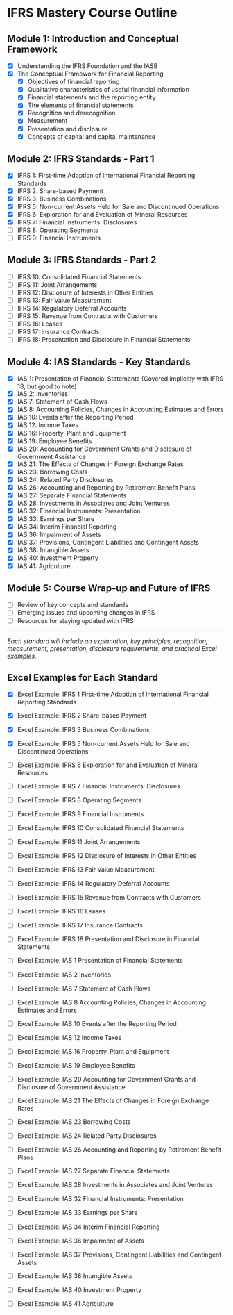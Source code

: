 # IFRS Mastery Course Outline

## Module 1: Introduction and Conceptual Framework
- [X] Understanding the IFRS Foundation and the IASB
- [X] The Conceptual Framework for Financial Reporting
    - [X] Objectives of financial reporting
    - [X] Qualitative characteristics of useful financial information
    - [X] Financial statements and the reporting entity
    - [X] The elements of financial statements
    - [X] Recognition and derecognition
    - [X] Measurement
    - [X] Presentation and disclosure
    - [X] Concepts of capital and capital maintenance

## Module 2: IFRS Standards - Part 1
- [X] IFRS 1: First-time Adoption of International Financial Reporting Standards
- [X] IFRS 2: Share-based Payment
- [X] IFRS 3: Business Combinations
- [X] IFRS 5: Non-current Assets Held for Sale and Discontinued Operations
- [X] IFRS 6: Exploration for and Evaluation of Mineral Resources
- [X] IFRS 7: Financial Instruments: Disclosures
- [ ] IFRS 8: Operating Segments
- [ ] IFRS 9: Financial Instruments

## Module 3: IFRS Standards - Part 2
- [ ] IFRS 10: Consolidated Financial Statements
- [ ] IFRS 11: Joint Arrangements
- [ ] IFRS 12: Disclosure of Interests in Other Entities
- [ ] IFRS 13: Fair Value Measurement
- [ ] IFRS 14: Regulatory Deferral Accounts
- [ ] IFRS 15: Revenue from Contracts with Customers
- [ ] IFRS 16: Leases
- [ ] IFRS 17: Insurance Contracts
- [ ] IFRS 18: Presentation and Disclosure in Financial Statements

## Module 4: IAS Standards - Key Standards
- [X] IAS 1: Presentation of Financial Statements (Covered implicitly with IFRS 18, but good to note)
- [X] IAS 2: Inventories
- [X] IAS 7: Statement of Cash Flows
- [X] IAS 8: Accounting Policies, Changes in Accounting Estimates and Errors
- [X] IAS 10: Events after the Reporting Period
- [X] IAS 12: Income Taxes
- [X] IAS 16: Property, Plant and Equipment
- [X] IAS 19: Employee Benefits
- [X] IAS 20: Accounting for Government Grants and Disclosure of Government Assistance
- [X] IAS 21: The Effects of Changes in Foreign Exchange Rates
- [X] IAS 23: Borrowing Costs
- [X] IAS 24: Related Party Disclosures
- [X] IAS 26: Accounting and Reporting by Retirement Benefit Plans
- [X] IAS 27: Separate Financial Statements
- [X] IAS 28: Investments in Associates and Joint Ventures
- [X] IAS 32: Financial Instruments: Presentation
- [X] IAS 33: Earnings per Share
- [X] IAS 34: Interim Financial Reporting
- [X] IAS 36: Impairment of Assets
- [X] IAS 37: Provisions, Contingent Liabilities and Contingent Assets
- [X] IAS 38: Intangible Assets
- [X] IAS 40: Investment Property
- [X] IAS 41: Agriculture

## Module 5: Course Wrap-up and Future of IFRS
- [ ] Review of key concepts and standards
- [ ] Emerging issues and upcoming changes in IFRS
- [ ] Resources for staying updated with IFRS

---
*Each standard will include an explanation, key principles, recognition, measurement, presentation, disclosure requirements, and practical Excel examples.*



## Excel Examples for Each Standard
- [X] Excel Example: IFRS 1 First-time Adoption of International Financial Reporting Standards
- [X] Excel Example: IFRS 2 Share-based Payment
- [X] Excel Example: IFRS 3 Business Combinations
- [X] Excel Example: IFRS 5 Non-current Assets Held for Sale and Discontinued Operations
- [ ] Excel Example: IFRS 6 Exploration for and Evaluation of Mineral Resources
- [ ] Excel Example: IFRS 7 Financial Instruments: Disclosures
- [ ] Excel Example: IFRS 8 Operating Segments
- [ ] Excel Example: IFRS 9 Financial Instruments
- [ ] Excel Example: IFRS 10 Consolidated Financial Statements
- [ ] Excel Example: IFRS 11 Joint Arrangements
- [ ] Excel Example: IFRS 12 Disclosure of Interests in Other Entities
- [ ] Excel Example: IFRS 13 Fair Value Measurement
- [ ] Excel Example: IFRS 14 Regulatory Deferral Accounts
- [ ] Excel Example: IFRS 15 Revenue from Contracts with Customers
- [ ] Excel Example: IFRS 16 Leases
- [ ] Excel Example: IFRS 17 Insurance Contracts
- [ ] Excel Example: IFRS 18 Presentation and Disclosure in Financial Statements
- [ ] Excel Example: IAS 1 Presentation of Financial Statements
- [ ] Excel Example: IAS 2 Inventories
- [ ] Excel Example: IAS 7 Statement of Cash Flows
- [ ] Excel Example: IAS 8 Accounting Policies, Changes in Accounting Estimates and Errors
- [ ] Excel Example: IAS 10 Events after the Reporting Period
- [ ] Excel Example: IAS 12 Income Taxes
- [ ] Excel Example: IAS 16 Property, Plant and Equipment
- [ ] Excel Example: IAS 19 Employee Benefits
- [ ] Excel Example: IAS 20 Accounting for Government Grants and Disclosure of Government Assistance
- [ ] Excel Example: IAS 21 The Effects of Changes in Foreign Exchange Rates
- [ ] Excel Example: IAS 23 Borrowing Costs
- [ ] Excel Example: IAS 24 Related Party Disclosures
- [ ] Excel Example: IAS 26 Accounting and Reporting by Retirement Benefit Plans
- [ ] Excel Example: IAS 27 Separate Financial Statements
- [ ] Excel Example: IAS 28 Investments in Associates and Joint Ventures
- [ ] Excel Example: IAS 32 Financial Instruments: Presentation
- [ ] Excel Example: IAS 33 Earnings per Share
- [ ] Excel Example: IAS 34 Interim Financial Reporting
- [ ] Excel Example: IAS 36 Impairment of Assets
- [ ] Excel Example: IAS 37 Provisions, Contingent Liabilities and Contingent Assets
- [ ] Excel Example: IAS 38 Intangible Assets
- [ ] Excel Example: IAS 40 Investment Property
- [ ] Excel Example: IAS 41 Agriculture

